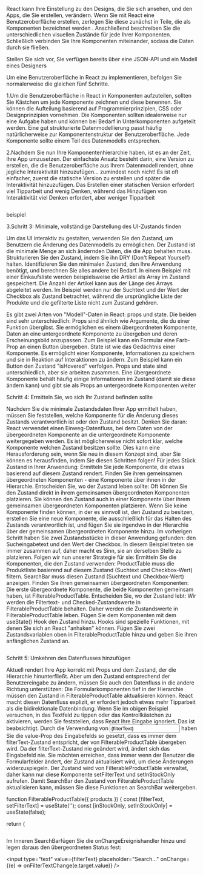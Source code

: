 React kann Ihre Einstellung zu den Designs, die Sie sich ansehen, und den Apps, die Sie erstellen, verändern. Wenn Sie mit React eine Benutzeroberfläche erstellen, zerlegen Sie diese zunächst in Teile, die als Komponenten bezeichnet werden . Anschließend beschreiben Sie die unterschiedlichen visuellen Zustände für jede Ihrer Komponenten. Schließlich verbinden Sie Ihre Komponenten miteinander, sodass die Daten durch sie fließen.

Stellen Sie sich vor, Sie verfügen bereits über eine JSON-API und ein Modell eines Designers

Um eine Benutzeroberfläche in React zu implementieren, befolgen Sie normalerweise die gleichen fünf Schritte.

1.Um die Benutzeroberfläche in React in Komponenten aufzuteilen, sollten Sie Kästchen um jede Komponente zeichnen und diese benennen. Sie können die Aufteilung basierend auf Programmierprinzipien, CSS oder Designprinzipien vornehmen. Die Komponenten sollten idealerweise nur eine Aufgabe haben und können bei Bedarf in Unterkomponenten aufgeteilt werden. Eine gut strukturierte Datenmodellierung passt häufig natürlicherweise zur Komponentenstruktur der Benutzeroberfläche. Jede Komponente sollte einem Teil des Datenmodells entsprechen.

2.Nachdem Sie nun Ihre Komponentenhierarchie haben, ist es an der Zeit, Ihre App umzusetzen. Der einfachste Ansatz besteht darin, eine Version zu erstellen, die die Benutzeroberfläche aus Ihrem Datenmodell rendert, ohne jegliche Interaktivität hinzuzufügen... zumindest noch nicht! Es ist oft einfacher, zuerst die statische Version zu erstellen und später die Interaktivität hinzuzufügen. Das Erstellen einer statischen Version erfordert viel Tipparbeit und wenig Denken, während das Hinzufügen von Interaktivität viel Denken erfordert, aber weniger Tipparbeit

<img src=""/>

beispiel

3.Schritt 3: Minimale, vollständige Darstellung des UI-Zustands finden

Um das UI interaktiv zu gestalten, verwenden Sie den Zustand, um Benutzern die Änderung des Datenmodells zu ermöglichen. Der Zustand ist die minimale Menge an sich ändernden Daten, die die App behalten muss. Strukturieren Sie den Zustand, indem Sie ihn DRY (Don't Repeat Yourself) halten. Identifizieren Sie den minimalen Zustand, den Ihre Anwendung benötigt, und berechnen Sie alles andere bei Bedarf. In einem Beispiel mit einer Einkaufsliste werden beispielsweise die Artikel als Array im Zustand gespeichert. Die Anzahl der Artikel kann aus der Länge des Arrays abgeleitet werden. Im Beispiel werden nur der Suchtext und der Wert der Checkbox als Zustand betrachtet, während die ursprüngliche Liste der Produkte und die gefilterte Liste nicht zum Zustand gehören.


Es gibt zwei Arten von "Modell"-Daten in React: props und state. Die beiden sind sehr unterschiedlich:
Props sind ähnlich wie Argumente, die du einer Funktion übergibst. Sie ermöglichen es einem übergeordneten Komponente, Daten an eine untergeordnete Komponente zu übergeben und deren Erscheinungsbild anzupassen. Zum Beispiel kann ein Formular eine Farb-Prop an einen Button übergeben.
State ist wie das Gedächtnis einer Komponente. Es ermöglicht einer Komponente, Informationen zu speichern und sie in Reaktion auf Interaktionen zu ändern. Zum Beispiel kann ein Button den Zustand "isHovered" verfolgen.
Props und state sind unterschiedlich, aber sie arbeiten zusammen. Eine übergeordnete Komponente behält häufig einige Informationen im Zustand (damit sie diese ändern kann) und gibt sie als Props an untergeordnete Komponenten weiter



Schritt 4: Ermitteln Sie, wo sich Ihr Zustand befinden sollte

Nachdem Sie die minimale Zustandsdaten Ihrer App ermittelt haben, müssen Sie feststellen, welche Komponente für die Änderung dieses Zustands verantwortlich ist oder den Zustand besitzt. Denken Sie daran: React verwendet einen Einweg-Datenfluss, bei dem Daten von der übergeordneten Komponente an die untergeordnete Komponente weitergegeben werden. Es ist möglicherweise nicht sofort klar, welche Komponente welchen Zustand besitzen sollte. Dies kann eine Herausforderung sein, wenn Sie neu in diesem Konzept sind, aber Sie können es herausfinden, indem Sie diesen Schritten folgen!
Für jedes Stück Zustand in Ihrer Anwendung:
Ermitteln Sie jede Komponente, die etwas basierend auf diesem Zustand rendert.
Finden Sie ihren gemeinsamen übergeordneten Komponenten - eine Komponente über ihnen in der Hierarchie.
Entscheiden Sie, wo der Zustand leben sollte:
Oft können Sie den Zustand direkt in ihrem gemeinsamen übergeordneten Komponenten platzieren.
Sie können den Zustand auch in einer Komponente über ihrem gemeinsamen übergeordneten Komponenten platzieren.
Wenn Sie keine Komponente finden können, in der es sinnvoll ist, den Zustand zu besitzen, erstellen Sie eine neue Komponente, die ausschließlich für das Halten des Zustands verantwortlich ist, und fügen Sie sie irgendwo in der Hierarchie über der gemeinsamen übergeordneten Komponente hinzu.
Im vorherigen Schritt haben Sie zwei Zustandsstücke in dieser Anwendung gefunden: den Sucheingabetext und den Wert der Checkbox. In diesem Beispiel treten sie immer zusammen auf, daher macht es Sinn, sie an derselben Stelle zu platzieren.
Folgen wir nun unserer Strategie für sie:
Ermitteln Sie die Komponenten, die den Zustand verwenden:
ProductTable muss die Produktliste basierend auf diesem Zustand (Suchtext und Checkbox-Wert) filtern.
SearchBar muss diesen Zustand (Suchtext und Checkbox-Wert) anzeigen.
Finden Sie ihren gemeinsamen übergeordneten Komponenten: Die erste übergeordnete Komponente, die beide Komponenten gemeinsam haben, ist FilterableProductTable.
Entscheiden Sie, wo der Zustand lebt: Wir werden die Filtertext- und Checked-Zustandswerte in FilterableProductTable behalten.
Daher werden die Zustandswerte in FilterableProductTable leben.
Fügen Sie dem Komponenten mit dem useState() Hook den Zustand hinzu. Hooks sind spezielle Funktionen, mit denen Sie sich an React "anhaken" können. Fügen Sie zwei Zustandsvariablen oben in FilterableProductTable hinzu und geben Sie ihren anfänglichen Zustand an.

<img src=""/>

Schritt 5: Umkehren des Datenflusses hinzufügen


Aktuell rendert Ihre App korrekt mit Props und dem Zustand, der die Hierarchie hinunterfließt. Aber um den Zustand entsprechend der Benutzereingabe zu ändern, müssen Sie auch den Datenfluss in die andere Richtung unterstützen: Die Formularkomponenten tief in der Hierarchie müssen den Zustand in FilterableProductTable aktualisieren können.
React macht diesen Datenfluss explizit, er erfordert jedoch etwas mehr Tipparbeit als die bidirektionale Datenbindung. Wenn Sie im obigen Beispiel versuchen, in das Textfeld zu tippen oder das Kontrollkästchen zu aktivieren, werden Sie feststellen, dass React Ihre Eingabe ignoriert. Das ist beabsichtigt. Durch die Verwendung von <input value={filterText} /> haben Sie die value-Prop des Eingabefelds so gesetzt, dass es immer dem filterText-Zustand entspricht, der von FilterableProductTable übergeben wird. Da der filterText-Zustand nie geändert wird, ändert sich das Eingabefeld nie.
Sie möchten erreichen, dass immer wenn der Benutzer die Formularfelder ändert, der Zustand aktualisiert wird, um diese Änderungen widerzuspiegeln. Der Zustand wird von FilterableProductTable verwaltet, daher kann nur diese Komponente setFilterText und setInStockOnly aufrufen. Damit SearchBar den Zustand von FilterableProductTable aktualisieren kann, müssen Sie diese Funktionen an SearchBar weitergeben.


function FilterableProductTable({ products }) {
  const [filterText, setFilterText] = useState('');
  const [inStockOnly, setInStockOnly] = useState(false);

  return (
    <div>
      <SearchBar 
        filterText={filterText} 
        inStockOnly={inStockOnly}
        onFilterTextChange={setFilterText}
        onInStockOnlyChange={setInStockOnly} />
<img src=""/>



Im Inneren SearchBarfügen Sie die onChangeEreignishandler hinzu und legen daraus den übergeordneten Status fest:


<input 
  type="text" 
  value={filterText} 
  placeholder="Search..." 
  onChange={(e) => onFilterTextChange(e.target.value)} />
